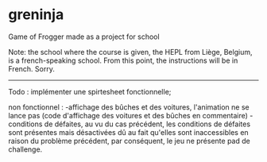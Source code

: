 # greninja
Game of Frogger made as a project for school

Note: the school where the course is given, the HEPL from Liège, Belgium, is a french-speaking school. From this point, the instructions will be in French. Sorry.

_____

Todo : implémenter une spirtesheet fonctionnelle;

non fonctionnel : 
-affichage des bûches et des voitures, l'animation ne se lance pas (code d'affichage des voitures et des bûches en commentaire)
-conditions de défaites, au vu du cas précédent, les conditions de défaites sont présentes mais désactivées dû au fait qu'elles sont inaccessibles en raison du problème précédent, par conséquent, le jeu ne présente pad de challenge.
